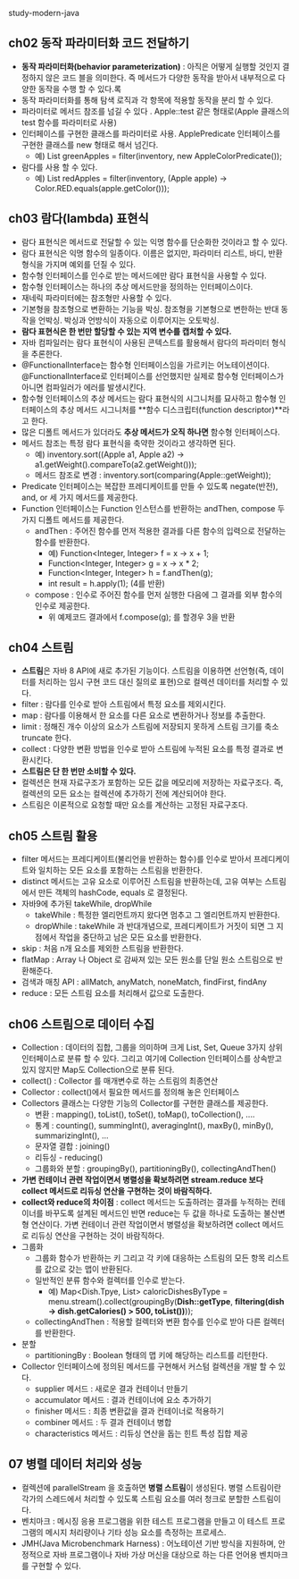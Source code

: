 study-modern-java
## ch02 동작 파라미터화 코드 전달하기 
- **동작 파라미터화(behavior parameterization)** : 아직은 어떻게 실행할 것인지 결정하지 않은 코드 블을 의미한다. 즉 메서드가 다양한 동작을 받아서 내부적으로 다양한 동작을 수행 할 수 있다.록
- 동작 파라미터화를 통해 탐색 로직과 각 항목에 적용할 동작을 분리 할 수 있다. 
- 파라미터로 메서드 참조를 넘길 수 있다 . Apple::test 같은 형태로(Apple 클래스의 test 함수를 파라미터로 사용)
- 인터페이스를 구현한 클래스를 파라미터로 사용. ApplePredicate 인터페이스를 구현한 클래스를 new 형태로 해서 넘긴다.
    - 예) List<Apple> greenApples = filter(inventory, new AppleColorPredicate());
- 람다를 사용 할 수 있다. 
    - 예) List<Apple> redApples = filter(inventory, (Apple apple) -> Color.RED.equals(apple.getColor()));

## ch03 람다(lambda) 표현식

- 람다 표현식은 메서드로 전달할 수 있는 익명 함수를 단순화한 것이라고 할 수 있다. 
- 람다 표현식은 익명 함수의 일종이다. 이름은 없지만, 파라미터 리스트, 바디, 반환 형식을 가지며 예외를 던질 수 있다. 
- 함수형 인터페이스를 인수로 받는 메서드에만 람다 표현식을 사용할 수 있다.
- 함수형 인터페이스는 하나의 추상 메서드만을 정의하는 인터페이스이다.
- 재네릭 파라미터에는 참조형만 사용할 수 있다. 
- 기본형을 참조형으로 변환하는 기능을 박싱. 참조형을 기본형으로 변한하는 반대 동작을 언박싱. 박싱과 언방식이 자동으로 이루어지는 오토박싱.
- **람다 표현식은 한 번만 할당할 수 있는 지역 변수를 캡처할 수 있다.**
- 자바 컴파일러는 람다 표현식이 사용된 콘텍스트를 활용해서 람다의 파라미터 형식을 추론한다.
- @FunctionalInterface는 함수형 인터페이스임을 가르키는 어노테이션이다. @FunctionalInterface로 인터페이스를 선언했지만 실제로 함수형 인터페이스가 아니면 컴파일러가 에러를 발생시킨다.  
- 함수형 인터페이스의 추상 메서드는 람다 표현식의 시그니처를 묘사하고 함수형 인터페이스의 추상 메서드 시그니처를 **함수 디스크립터(function descriptor)**라고 한다.
- 많은 디폴트 메서드가 있더라도 **추상 메서드가 오직 하나면** 함수형 인터페이스다.
- 메서드 참조는 특정 람다 표현식을 축약한 것이라고 생각하면 된다. 
    - 예) inventory.sort((Apple a1, Apple a2) -> a1.getWeight().compareTo(a2.getWeight())); 
    - 메서드 참조로 변경 : inventory.sort(comparing(Apple::getWeight));
- Predicate 인터페이스는 복잡한 프레디케이트를 만들 수 있도록 negate(반전), and, or 세 가지 메서드를 제공한다. 
- Function 인터페이스는 Function 인스턴스를 반환하는 andThen, compose 두 가지 디폴트 메서드를 제공한다. 
    - andThen : 주어진 함수를 먼저 적용한 결과를 다른 함수의 입력으로 전달하는 함수를 반환한다.
        - 예) Function<Integer, Integer> f = x -> x + 1;
        - Function<Integer, Integer> g = x -> x * 2;
        - Function<Integer, Integer> h = f.andThen(g); 
        - int result = h.apply(1); (4를 반환)
    - compose : 인수로 주어진 함수를 먼저 실행한 다음에 그 결과를 외부 함수의 인수로 제공한다. 
        - 위 예제코드 결과에서 f.compose(g); 를 할경우 3을 반환 
 
## ch04 스트림 
- **스트림**은 자바 8 API에 새로 추가된 기능이다. 스트림을 이용하면 선언형(즉, 데이터를 처리하는 임시 구현 코드 대신 질의로 표현)으로 컬렉션 데이터를 처리할 수 있다. 
- filter : 람다를 인수로 받아 스트림에서 특정 요소를 제외시킨다. 
- map : 람다를 이용해서 한 요소를 다른 요소로 변환하거나 정보를 추출한다. 
- limit : 정해진 개수 이상의 요소가 스트림에 저장되지 못하게 스트림 크기를 축소 truncate 한다. 
- collect : 다양한 변환 방법을 인수로 받아 스트림에 누적된 요소를 특정 결과로 변환시킨다.  
- **스트림은 단 한 번만 소비할 수 있다.**
- 컬렉션은 현재 자료구조가 포함하는 모든 값을 메모리에 저장하는 자료구조다. 즉, 컬렉션의 모든 요소는 컬렉션에 추가하기 전에 계산되어야 한다. 
- 스트림은 이론적으로 요청할 때만 요소를 계산하는 고정된 자료구조다. 

## ch05 스트림 활용 
- filter 메서드는 프레디케이트(불리언을 반환하는 함수)를 인수로 받아서 프레디케이트와 일치하는 모든 요소를 포함하는 스트림을 반환한다. 
- distinct 메서드는 고유 요소로 이루어진 스트림을 반환하는데, 고유 여부는 스트림에서 만든 객체의 hashCode, equals 로 결정된다. 
- 자바9에 추가된 takeWhile, dropWhile 
    - takeWhile : 특정한 엘리먼트까지 왔다면 멈추고 그 엘리먼트까지 반환한다. 
    - dropWhile : takeWhile 과 반대개념으로, 프레디케이트가 거짓이 되면 그 지점에서 작업을 중단하고 남은 모든 요소를 반환한다. 
- skip : 처음 n개 요소를 제외한 스트림을 반환한다. 
- flatMap : Array 나 Object 로 감싸져 있는 모든 원소를 단일 원소 스트림으로 반환해준다.
- 검색과 매칭 API : allMatch, anyMatch, noneMatch, findFirst, findAny 
- reduce : 모든 스트림 요소를 처리해서 값으로 도출한다. 

## ch06 스트림으로 데이터 수집 

- Collection : 데이터의 집합, 그룹을 의미하며 크게 List, Set, Queue 3가지 상위 인터페이스로 분류 할 수 있다. 그리고 여기에 Collection 인터페이스를 상속받고 있지 않지만 Map도 Collection으로 분류 된다.
- collect() : Collector 를 매개변수로 하는 스트림의 최종연산
- Collector : collect()에서 필요한 메서드를 정의해 놓은 인터페이스 
- Collectors 클래스는 다양한 기능의 Collector를 구현한 클래스를 제공한다.
	- 변환 : mapping(), toList(), toSet(), toMap(), toCollection(), .... 
	- 통계 : counting(), summingInt(), averagingInt(), maxBy(), minBy(), summarizingInt(), ...
	- 문자열 결합 : joining()
	- 리듀싱 - reducing()
	- 그룹화와 분할 : groupingBy(), partitioningBy(), collectingAndThen()
- **가변 컨테이너 관련 작업이면서 병렬성을 확보하려면 stream.reduce 보다 collect 메서드로 리듀싱 연산을 구현하는 것이 바람직하다.**
- **collect와 reduce의 차이점** : collect 메서드는 도출하려는 결과를 누적하는 컨테이너를 바꾸도록 설계된 메서드인 반면 reduce는 두 값을 하나로 도출하는 불산변형 연산이다. 가변 컨테이너 관련 작업이면서 병렬성을 확보하려면 collect 메서드로 리듀싱 연산을 구현하는 것이 바람직하다.
- 그룹화 
    - 그룹화 함수가 반환하는 키 그리고 각 키에 대응하는 스트림의 모든 항목 리스트를 값으로 갖는 맵이 반환된다. 
    - 일반적인 분류 함수와 컬렉터를 인수로 받는다. 
        - 예) Map<Dish.Tpye, List<Dish>> caloricDishesByType = menu.stream().collect(groupingBy(**Dish::getType**, **filtering(dish -> dish.getCalories() > 500, toList())**));
    - collectingAndThen : 적용할 컬렉터와 변환 함수를 인수로 받아 다른 컬렉터를 반환한다.
- 분할 
    - partitioningBy : Boolean 형태의 맵 키에 해당하는 리스트를 리턴한다. 
- Collector 인터페이스에 정의된 메서드를 구현해서 커스텀 컬렉션을 개발 할 수 있다.
    - supplier 메서드 : 새로운 결과 컨테이너 만들기
    - accumulator 메서드 : 결과 컨테이너에 요소 추가하기
    - finisher 메서드 : 최종 변환값을 결과 컨테이너로 적용하기
    - combiner 메서드 : 두 결과 컨테이너 병합
    - characteristics 메서드 : 리듀싱 연산을 돕는 힌트 특성 집합 제공 
 
## 07 병렬 데이터 처리와 성능 

- 컬렉션에 parallelStream 을 호출하면 **병렬 스트림**이 생성된다. 병렬 스트림이란 각가의 스레드에서 처리할 수 있도록 스트림 요소를 여러 청크로 분할한 스트림이다.
- 벤치마크 : 메시징 응용 프로그램을 위한 테스트 프로그램을 만들고 이 테스트 프로그램의 메시지 처리량이나 기타 성능 요소를 측정하는 프로세스. 
- JMH(Java Microbenchmark Harness) : 어노테이션 기반 방식을 지원하며, 안정적으로 자바 프로그램이나 자바 가상 머신을 대상으로 하는 다른 언어용 벤치마크를 구현할 수 있다.